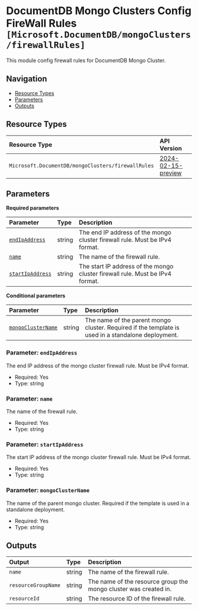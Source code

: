 # DocumentDB Mongo Clusters Config FireWall Rules `[Microsoft.DocumentDB/mongoClusters/firewallRules]`

This module config firewall rules for DocumentDB Mongo Cluster.

## Navigation

- [Resource Types](#Resource-Types)
- [Parameters](#Parameters)
- [Outputs](#Outputs)

## Resource Types

| Resource Type | API Version |
| :-- | :-- |
| `Microsoft.DocumentDB/mongoClusters/firewallRules` | [2024-02-15-preview](https://learn.microsoft.com/en-us/azure/templates/Microsoft.DocumentDB/2024-02-15-preview/mongoClusters/firewallRules) |

## Parameters

**Required parameters**

| Parameter | Type | Description |
| :-- | :-- | :-- |
| [`endIpAddress`](#parameter-endipaddress) | string | The end IP address of the mongo cluster firewall rule. Must be IPv4 format. |
| [`name`](#parameter-name) | string | The name of the firewall rule. |
| [`startIpAddress`](#parameter-startipaddress) | string | The start IP address of the mongo cluster firewall rule. Must be IPv4 format. |

**Conditional parameters**

| Parameter | Type | Description |
| :-- | :-- | :-- |
| [`mongoClusterName`](#parameter-mongoclustername) | string | The name of the parent mongo cluster. Required if the template is used in a standalone deployment. |

### Parameter: `endIpAddress`

The end IP address of the mongo cluster firewall rule. Must be IPv4 format.

- Required: Yes
- Type: string

### Parameter: `name`

The name of the firewall rule.

- Required: Yes
- Type: string

### Parameter: `startIpAddress`

The start IP address of the mongo cluster firewall rule. Must be IPv4 format.

- Required: Yes
- Type: string

### Parameter: `mongoClusterName`

The name of the parent mongo cluster. Required if the template is used in a standalone deployment.

- Required: Yes
- Type: string

## Outputs

| Output | Type | Description |
| :-- | :-- | :-- |
| `name` | string | The name of the firewall rule. |
| `resourceGroupName` | string | The name of the resource group the mongo cluster was created in. |
| `resourceId` | string | The resource ID of the firewall rule. |
